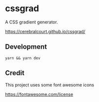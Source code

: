 # cssgrad

A CSS gradient generator.

https://cerebralcourt.github.io/cssgrad/

## Development

`yarn && yarn dev`

## Credit

This project uses some font awesome icons

https://fontawesome.com/license
